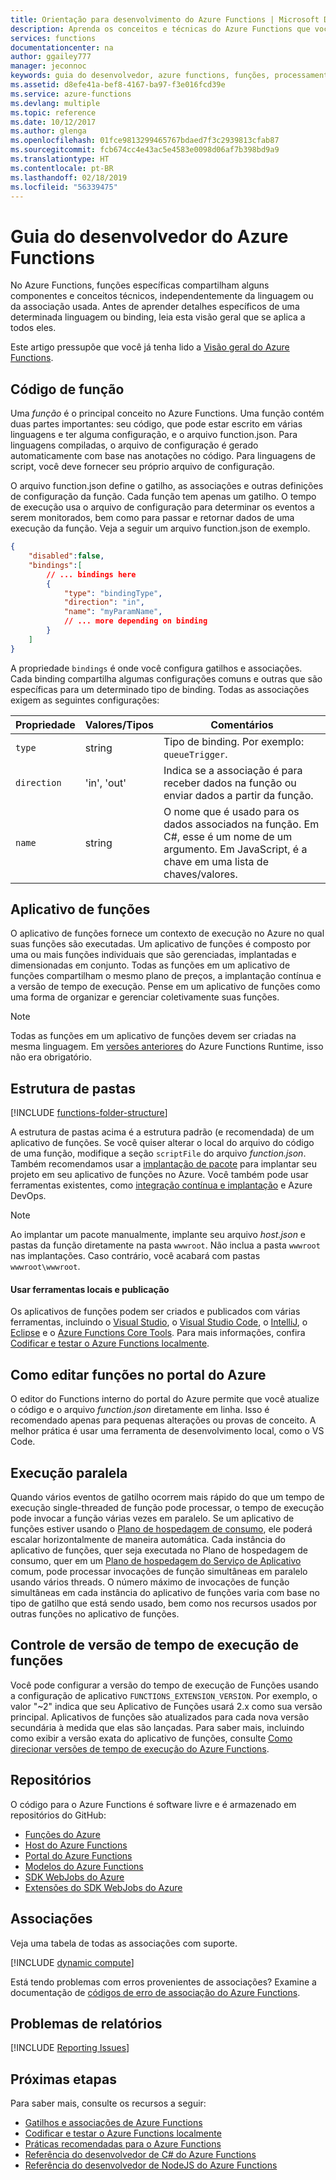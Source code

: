 ```yaml
---
title: Orientação para desenvolvimento do Azure Functions | Microsoft Docs
description: Aprenda os conceitos e técnicas do Azure Functions que você precisa para desenvolver funções no Azure, em todas as linguagens de programação e associações.
services: functions
documentationcenter: na
author: ggailey777
manager: jeconnoc
keywords: guia do desenvolvedor, azure functions, funções, processamento de eventos, webhooks, computação dinâmica, arquitetura sem servidor
ms.assetid: d8efe41a-bef8-4167-ba97-f3e016fcd39e
ms.service: azure-functions
ms.devlang: multiple
ms.topic: reference
ms.date: 10/12/2017
ms.author: glenga
ms.openlocfilehash: 01fce9813299465767bdaed7f3c2939813cfab87
ms.sourcegitcommit: fcb674cc4e43ac5e4583e0098d06af7b398bd9a9
ms.translationtype: HT
ms.contentlocale: pt-BR
ms.lasthandoff: 02/18/2019
ms.locfileid: "56339475"
---
```

# <a name="azure-functions-developers-guide"></a>Guia do desenvolvedor do Azure Functions
No Azure Functions, funções específicas compartilham alguns componentes e conceitos técnicos, independentemente da linguagem ou da associação usada. Antes de aprender detalhes específicos de uma determinada linguagem ou binding, leia esta visão geral que se aplica a todos eles.

Este artigo pressupõe que você já tenha lido a [Visão geral do Azure Functions](functions-overview.md).

## <a name="function-code"></a>Código de função
Uma *função* é o principal conceito no Azure Functions. Uma função contém duas partes importantes: seu código, que pode estar escrito em várias linguagens e ter alguma configuração, e o arquivo function.json. Para linguagens compiladas, o arquivo de configuração é gerado automaticamente com base nas anotações no código. Para linguagens de script, você deve fornecer seu próprio arquivo de configuração.

O arquivo function.json define o gatilho, as associações e outras definições de configuração da função. Cada função tem apenas um gatilho. O tempo de execução usa o arquivo de configuração para determinar os eventos a serem monitorados, bem como para passar e retornar dados de uma execução da função. Veja a seguir um arquivo function.json de exemplo.

```json
{
    "disabled":false,
    "bindings":[
        // ... bindings here
        {
            "type": "bindingType",
            "direction": "in",
            "name": "myParamName",
            // ... more depending on binding
        }
    ]
}
```

A propriedade `bindings` é onde você configura gatilhos e associações. Cada binding compartilha algumas configurações comuns e outras que são específicas para um determinado tipo de binding. Todas as associações exigem as seguintes configurações:

| Propriedade | Valores/Tipos | Comentários |
| --- | --- | --- |
| `type` |string |Tipo de binding. Por exemplo: `queueTrigger`. |
| `direction` |'in', 'out' |Indica se a associação é para receber dados na função ou enviar dados a partir da função. |
| `name` |string |O nome que é usado para os dados associados na função. Em C#, esse é um nome de um argumento. Em JavaScript, é a chave em uma lista de chaves/valores. |

## <a name="function-app"></a>Aplicativo de funções
O aplicativo de funções fornece um contexto de execução no Azure no qual suas funções são executadas. Um aplicativo de funções é composto por uma ou mais funções individuais que são gerenciadas, implantadas e dimensionadas em conjunto. Todas as funções em um aplicativo de funções compartilham o mesmo plano de preços, a implantação contínua e a versão de tempo de execução. Pense em um aplicativo de funções como uma forma de organizar e gerenciar coletivamente suas funções. 

> [!NOTE]
> Todas as funções em um aplicativo de funções devem ser criadas na mesma linguagem. Em [versões anteriores](functions-versions.md) do Azure Functions Runtime, isso não era obrigatório.

## <a name="folder-structure"></a>Estrutura de pastas
[!INCLUDE [functions-folder-structure](../../includes/functions-folder-structure.md)]

A estrutura de pastas acima é a estrutura padrão (e recomendada) de um aplicativo de funções. Se você quiser alterar o local do arquivo do código de uma função, modifique a seção `scriptFile` do arquivo _function.json_. Também recomendamos usar a [implantação de pacote](deployment-zip-push.md) para implantar seu projeto em seu aplicativo de funções no Azure. Você também pode usar ferramentas existentes, como [integração contínua e implantação](functions-continuous-deployment.md) e Azure DevOps.

> [!NOTE]
> Ao implantar um pacote manualmente, implante seu arquivo _host.json_ e pastas da função diretamente na pasta `wwwroot`. Não inclua a pasta `wwwroot` nas implantações. Caso contrário, você acabará com pastas `wwwroot\wwwroot`.

#### <a name="use-local-tools-and-publishing"></a>Usar ferramentas locais e publicação
Os aplicativos de funções podem ser criados e publicados com várias ferramentas, incluindo o [Visual Studio](./functions-develop-vs.md), o [Visual Studio Code](functions-create-first-function-vs-code.md), o [IntelliJ](./functions-create-maven-intellij.md), o [Eclipse](./functions-create-maven-eclipse.md) e o [Azure Functions Core Tools](./functions-develop-local.md). Para mais informações, confira [Codificar e testar o Azure Functions localmente](./functions-develop-local.md).

<!--NOTE: I've removed documentation on FTP, because it does not sync triggers on the consumption plan --glenga -->

## <a id="fileupdate"></a> Como editar funções no portal do Azure
O editor do Functions interno do portal do Azure permite que você atualize o código e o arquivo *function.json* diretamente em linha. Isso é recomendado apenas para pequenas alterações ou provas de conceito. A melhor prática é usar uma ferramenta de desenvolvimento local, como o VS Code.

## <a name="parallel-execution"></a>Execução paralela
Quando vários eventos de gatilho ocorrem mais rápido do que um tempo de execução single-threaded de função pode processar, o tempo de execução pode invocar a função várias vezes em paralelo.  Se um aplicativo de funções estiver usando o [Plano de hospedagem de consumo](functions-scale.md#how-the-consumption-plan-works), ele poderá escalar horizontalmente de maneira automática.  Cada instância do aplicativo de funções, quer seja executada no Plano de hospedagem de consumo, quer em um [Plano de hospedagem do Serviço de Aplicativo](../app-service/overview-hosting-plans.md) comum, pode processar invocações de função simultâneas em paralelo usando vários threads.  O número máximo de invocações de função simultâneas em cada instância do aplicativo de funções varia com base no tipo de gatilho que está sendo usado, bem como nos recursos usados por outras funções no aplicativo de funções.

## <a name="functions-runtime-versioning"></a>Controle de versão de tempo de execução de funções

Você pode configurar a versão do tempo de execução de Funções usando a configuração de aplicativo `FUNCTIONS_EXTENSION_VERSION`. Por exemplo, o valor "~2" indica que seu Aplicativo de Funções usará 2.x como sua versão principal. Aplicativos de funções são atualizados para cada nova versão secundária à medida que elas são lançadas. Para saber mais, incluindo como exibir a versão exata do aplicativo de funções, consulte [Como direcionar versões de tempo de execução do Azure Functions](set-runtime-version.md).

## <a name="repositories"></a>Repositórios
O código para o Azure Functions é software livre e é armazenado em repositórios do GitHub:

* [Funções do Azure](https://github.com/Azure/Azure-Functions)
* [Host do Azure Functions](https://github.com/Azure/azure-functions-host/)
* [Portal do Azure Functions](https://github.com/azure/azure-functions-ux)
* [Modelos do Azure Functions](https://github.com/azure/azure-functions-templates)
* [SDK WebJobs do Azure](https://github.com/Azure/azure-webjobs-sdk/)
* [Extensões do SDK WebJobs do Azure](https://github.com/Azure/azure-webjobs-sdk-extensions/)

## <a name="bindings"></a>Associações
Veja uma tabela de todas as associações com suporte.

[!INCLUDE [dynamic compute](../../includes/functions-bindings.md)]

Está tendo problemas com erros provenientes de associações? Examine a documentação de [códigos de erro de associação do Azure Functions](functions-bindings-error-pages.md).

## <a name="reporting-issues"></a>Problemas de relatórios
[!INCLUDE [Reporting Issues](../../includes/functions-reporting-issues.md)]

## <a name="next-steps"></a>Próximas etapas
Para saber mais, consulte os recursos a seguir:

* [Gatilhos e associações de Azure Functions](functions-triggers-bindings.md)
* [Codificar e testar o Azure Functions localmente](./functions-develop-local.md)
* [Práticas recomendadas para o Azure Functions](functions-best-practices.md)
* [Referência do desenvolvedor de C# do Azure Functions](functions-reference-csharp.md)
* [Referência do desenvolvedor de NodeJS do Azure Functions](functions-reference-node.md)
